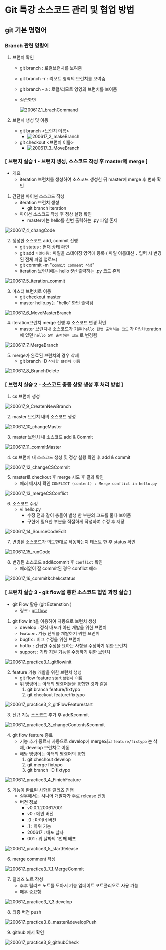 # Git 특강 소스코드 관리 및 협업 방법

## git 기본 명령어



### Branch 관련 명령어

1. 브런치 확인

   - git branch : 로컬브런치를 보여줌

   - git branch -r : 리모트 영역의 브런치를 보여줌

   - git branch - a : 로컬/리모트 영영의 브런치를 보여줌

   - 실습화면

     ![200617_1_brachCommand](../image/200617/200617_1_brachCommand.png)

2. 브런치 생성 및 이동

   - git branch <브런치 이름>
     - ![200617_2_makeBranch](../image/200617/200617_2_makeBranch.png)
   - git checkout <브런치 이름>
     - ![200617_3_MoveBranch](../image/200617/200617_3_MoveBranch.png)



### [ 브런치 실습 1 - 브런치 생성, 소스코드 작성 후 master에 merge ]

- 개요 
  -  iteration 브런치를 생성하여 소스코드 생성한 뒤 master에 merge 후 변화 확인

1. 간단한 파이썬 소스코드 작성
   - iteration 브런치 생성
     - git branch iteration
   - 파이선 소스코드 작성 후 정상 실행 확인
     - master에는 hello를 한번 출력하는 .py 파일 존제

![200617_4_changCode](../image/200617/200617_4_changCode.png)



2. 생성한 소스코드 add, commit 진행 
   - git status : 현재 상태 확인
   - git add `파일이름` : 파일을 스테이징 영역에 등록 ( 파일 이름대신 `.` 입력 시 변경된 전체 파일 업로드)
   - git commit -m "`commit Comment 작성`"
   - iteration 브런치에는 hello 5번 출력하는 .py 코드 존제

![200617_5_iteration_commit](../image/200617/200617_5_iteration_commit.png)



3. 마스터 브런치로 이동 
   - git checkout master
   - master hello.py는 "hello" 한번 출력됨

![200617_6_MoveMasterBranch](../image/200617/200617_6_MoveMasterBranch.png)



4. iteration브런치 merge 진행 후 소스코드 변경 확인
   - master 브런치내 소스코드가 기존 `hello 한번 출력하는 코드` 가 아닌 iteration에 있던 `hello 5번 출력하는 코드` 로 변경됨

![200617_7_MergeBranch](../image/200617/200617_7_MergeBranch.png)



5. merge가 완료된 브런치의 경우 삭제
   - git branch -D `삭제할 브런치 이름`

![200617_8_BranchDelete](../image/200617/200617_8_BranchDelete.png)



### [ 브런치 실습 2 - 소스코드 충동 상황 생성 후 처리 방법 ]

1. cs 브런치 생성 

![200617_9_CreatenNewBranch](../image/200617/200617_9_CreatenNewBranch.png)

2. master 브런치 내의 소스코드 생성 

![200617_10_changeMaster](../image/200617/200617_10_changeMaster.png)

3. master 브런치 내 소스코드 add & Commit

![200617_11_commitMaster](../image/200617/200617_11_commitMaster.png)

4. cs 브런치 내 소스코드 생성 및 정상 실행 확인 후 add & commit

![200617_12_changeCSCommit](../image/200617/200617_12_changeCSCommit.png)

5. master로 checkout 후 merge 시도 후 결과 확인
   - 에러 메시지 확인 `CONFLICT (content) : Merge conflict in hello.py `

![200617_13_mergeCSConflict](../image/200617/200617_13_mergeCSConflict.png)



6. 소스코드 수정
   - vi hello.py
     - 수정 전과 같이 충돌이 발생 한 부분의 코드를 둘다 보여줌
     - 구현에 필요한 부분을 적절하게 작성하여 수정 후 저장

![200617_14_SourceCodeEdit](../image/200617/200617_14_SourceCodeEdit.png)



7. 변경된 소스코드가 의도한대로 작동하는지 테스트 한 후 status 확인

![200617_15_runCode](../image/200617/200617_15_runCode.png)

8. 변경된 소스코드 add&commit 후 `conflict` 확인
   - 에러없이 잘 commit된 경우 conflict 해소

![200617_16_commit&chekcstatus](../image/200617/200617_16_commit&chekcstatus.png)



### [ 브런치 실습 3 - git flow을 통한 소스코드 협업 과정 실습 ]

- git Flow 활용 (git Extenstion )
  - 링크 : [git flow](https://danielkummer.github.io/git-flow-cheatsheet/index.ko_KR.html)

1. git flow init을 이용하여 자동으로 브런치 생성
   - develop : 정식 배포가 아닌 개발을 위한 브런치
   - feature : 기능 단위를 개발하기 위한 브런치
   - bugfix : 버그 수정을 위한 브런치
   - hotfix : 긴급한 수정을 요하는 사항을 수정하기 위한 브런치
   - support : 기타 지원 기능을 수정하기 위한 브런치

![200617_practice3_1_gitflowinit](../image/200617/200617_practice3_1_gitflowinit.png)

2. feature 기능 개발을 위한 브런치 생성
   - git flow feature start `브런치 이름`
   - 위 명령어는 아래의 명령어들을 통합한 것과 같음
     1. git branch feature/fixtypo
     2. git checkout feature/fixtypo

![200617_practice3_2_gitFlowFeaturestart](../image/200617/200617_practice3_2_gitFlowFeaturestart.png)

3. 신규 기능 소스코드 추가 후 add&commit

![200617_practice3_3_changeContents&commit](../image/200617/200617_practice3_3_changeContents&commit.png)

4. git flow feature 종료 
   - 기능 추가 종료시 자동으로 develop에 merge되고 `feature/fixtypo` 는 삭제, develop  브런치로 이동
   - 해당 명령어는 아래의 명령어의 통합
     1. git chechout develop
     2. git merge fixtypo
     3. git branch -D fixtypo

![200617_practice3_4_FinichFeature](../image/200617/200617_practice3_4_FinichFeature.png)

5. 기능이 완료된 사항을 릴리즈 진행
   - 실무에서는 시니어 개발자가 주로 release 진행
   - 버전 정보 
     - v0.0.1.200617001
     - v0 : 메인 버전
     - .0 : 마이너 버전
     - .1 : 하위 기능 
     - 200617 : 배포 날자
     - 001 : 위 날짜의 1번째 배포

![200617_practice3_5_startRelease](../image/200617/200617_practice3_5_startRelease.png)

6. merge comment 작성

![200617_practice3_7_1.MergeCommit](../image/200617/200617_practice3_7_1.MergeCommit.png)

7. 릴리즈 노트 작성
   - 추후 릴리즈 노트를 모아서 기능 업데이트 포트폴리오로 사용 가능
   - 매우 중요함

![200617_practice3_7_3.develop](../image/200617/200617_practice3_7_3.develop.png)

8. 최종 버전 push

![200617_practice3_8_master&developPush](../image/200617/200617_practice3_8_master&developPush.png)

9. github 에서 확인

![200617_practice3_9_githubCheck](../image/200617/200617_practice3_9_githubCheck.png)